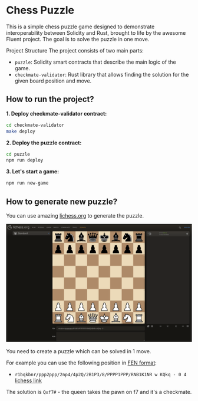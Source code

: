 # Chess Puzzle

This is a simple chess puzzle game designed to demonstrate interoperability between Solidity and Rust, brought to life by the awesome Fluent project. The goal is to solve the puzzle in one move.

Project Structure
The project consists of two main parts:

- `puzzle`: Solidity smart contracts that describe the main logic of the game.
- `checkmate-validator`: Rust library that allows finding the solution for the given board position and move.

## How to run the project?

**1. Deploy checkmate-validator contract:**

```bash
cd checkmate-validator
make deploy
```

**2. Deploy the puzzle contract:**

```bash
cd puzzle
npm run deploy
```

**3. Let's start a game:**

```bash
npm run new-game
```

## How to generate new puzzle?

You can use amazing [lichess.org](https://lichess.org/analysis/standard) to generate the puzzle.

![lichess analysis tool](image.png)

You need to create a puzzle which can be solved in 1 move.

For example you can use the following position in [FEN format](https://en.wikipedia.org/wiki/Forsyth%E2%80%93Edwards_Notation):

- `r1bqkbnr/ppp2ppp/2np4/4p2Q/2B1P3/8/PPPP1PPP/RNB1K1NR w KQkq - 0 4` [lichess link](https://lichess.org/analysis/standard/r1bqkbnr/ppp2ppp/2np4/4p2Q/2B1P3/8/PPPP1PPP/RNB1K1NR_w_KQkq_-_0_4)

The solution is `Qxf7#` - the queen takes the pawn on f7 and it's a checkmate.

